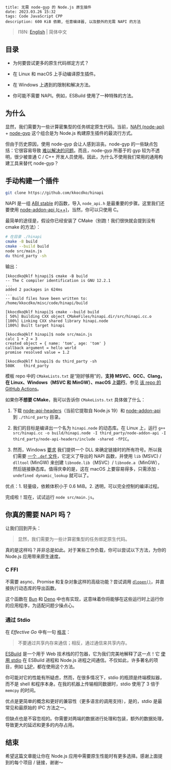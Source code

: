 ```
title: 无需 node-gyp 的 Node.js 原生插件
date: 2023.03.26 15:32
tags: Code JavaScript CPP
description: 600 KiB 依赖, 任意编译器, 以及额外的无需 NAPI 的方法
```

> I18N: [English](/./post/202303261531) | 简体中文

## 目录

- 为何要尝试更多的原生代码绑定方式？

- 在 Linux 和 macOS 上手动编译原生插件。

- 在 Windows 上遇到的限制和解决方法。

- 你可能不需要 NAPI。例如，ESBuild 使用了一种特殊的方法。

## 为什么

显然，我们需要为一些计算密集型的任务绑定原生代码。当前，[NAPI (node-api)](https://nodejs.org/api/n-api.html) + [node-gyp](https://github.com/nodejs/node-gyp) 这个组合是为 Node.js 构建原生插件的最流行方式。

但由于历史原因，使用 node-gyp 会让人感到沮丧。node-gyp 的一些缺点包括：它很容易导致 [难以解决的问题](https://blog.logrocket.com/solving-common-issues-node-gyp/)。而且，node-gyp 所基于的 gyp 较为不透明，很少被普通 C / C++ 开发人员使用。因此，为什么不使用我们常用的通用构建工具来替代 node-gyp？

## 手动构建一个插件

```sh
git clone https://github.com/kkocdko/hinapi
```

NAPI 是一组 [ABI stable](https://en.wikipedia.org/wiki/Application_binary_interface) 的函数，导入 `node_api.h` 是最重要的步骤。这里我们还要使用 [node-addon-api (c++)](https://github.com/nodejs/node-addon-api)，当然，你可以只使用 C。

最简单的途径是，假设你已经安装了 CMake（别跑！我们很快就会提到没有 cmake 的方法）：

```sh
# 在目录 ./hinapi
cmake -B build
cmake --build build
node src/main.js
du third_party -sh
```

输出：

```
[kkocdko@klf hinapi]$ cmake -B build
-- The C compiler identification is GNU 12.2.1
...
added 2 packages in 624ms
...
-- Build files have been written to: /home/kkocdko/misc/code/hinapi/build

[kkocdko@klf hinapi]$ cmake --build build
[ 50%] Building CXX object CMakeFiles/hinapi.dir/src/hinapi.cc.o
[100%] Linking CXX shared library hinapi.node
[100%] Built target hinapi

[kkocdko@klf hinapi]$ node src/main.js
calc 1 + 2 = 3
created object = { name: 'tom', age: 'tom' }
callback argument = hello world
promise resolved value = 1.2

[kkocdko@klf hinapi]$ du third_party -sh
508K    third_party
```

模板 repo 中的 `CMakeLists.txt` 是“刚好够用”的，**支持 MSVC、GCC、Clang，在 Linux、Windows（MSVC 和 MinGW）、macOS 上运行**。参见 [该 repo 的 GitHub Actions](https://github.com/kkocdko/hinapi/actions)。

如果你**不想要 CMake**，我可以告诉你 `CMakeLists.txt` 具体做了什么：

1. 下载 [node-api-headers](https://github.com/nodejs/node-api-headers)（当前它提取自 Node.js 19）和 [node-addon-api](https://github.com/nodejs/node-addon-api) 到 `./third_party` 目录。

2. 我们的目标是编译出一个名为 `hinapi.node` 的动态库。在 Linux 上，运行 `g++ src/hinapi.cc -o build/hinapi.node -I third_party/node-addon-api -I third_party/node-api-headers/include -shared -fPIC`。

3. 然而，Windows [要求](https://stackoverflow.com/a/74779719/11338291) 我们提供一个 DLL 来确定链接时的所有符号。所以我们需要 [一个 `.def` 文件](https://github.com/nodejs/node-api-headers/issues/15)，它定义了导出的 NAPI 函数，并使用 `lib` (MSVC) / `dlltool` (MinGW) 来创建 `libnode.lib`（MSVC）/ `libnode.a`（MinGW），然后链接静态库。值得庆幸的是，这在 macOS 上要容易得多，只需添加 `-undefined dynamic_lookup` 就可以了。

优点：1. 轻量级，依赖体积小于 0.6 MiB。2. 透明，可以完全控制的编译过程。

完成啦！现在，试试运行 `node src/main.js`。

## 你真的需要 NAPI 吗？

让我们回到开头：

> 显然，我们需要为一些计算密集型的任务绑定原生代码。

真的是这样吗？并非总是如此。对于某些工作负载，你可以尝试以下方法，为你的 Node.js 应用带来原生速度。

### C FFI

不需要 async、Promise 和复杂对象这样的高级功能？尝试调用 [`dlopen()`](https://nodejs.org/api/process.html#processdlopenmodule-filename-flags)，并直接执行动态库的导出函数。

这个函数在 [Bun](https://bun.sh/docs/api/ffi) 和 [Deno](https://deno.land/manual@v1.32.1/runtime/ffi_api) 中也有实现，这意味着你将能够在这些运行时上运行你的应用程序，为适配问题少操点心。

### 通过 Stdio

在 _Effective Go_ 中有一句 [格言](https://go.dev/doc/effective_go#:~:text=Do%20not%20communicate%20by%20sharing%20memory)：

> 不要通过共享内存来通信；相反，通过通信来共享内存。

[ESBuild](https://github.com/evanw/esbuild) 是一个用于 Web 技术栈的打包器，它为我们完美地解释了这一点！它 [使用 stdio](https://github.com/evanw/esbuild/blob/v0.17.14/lib/shared/stdio_protocol.ts) 在 ESBuild 进程和 Node.js 进程之间通信。不仅如此，许多著名的项目，例如 [LSP](https://microsoft.github.io/language-server-protocol/)，都在使用这个方法。

你可能对它的性能有所疑虑，然而，在很多情况下，stdio 的瓶颈是终端模拟器，而不是 shell 和程序本身。在我的机器上传输相同数据时，stdio 使用了 3 倍于 `memcpy` 的时间。

优点是更简单的概念和更好的兼容性（更多语言的调用支持），是的，stdio 是最常见和最原始的 IPC 方法之一。

但缺点也是不容忽视的。你需要对两端的数据进行处理和包装，额外的数据处理，导致更大的延迟和更多的内存占用。

## 结束

希望这篇文章能让你在 Node.js 应用中需要原生性能时有更多选择。感谢上面提到的每个项目 / 链接，谢谢～
